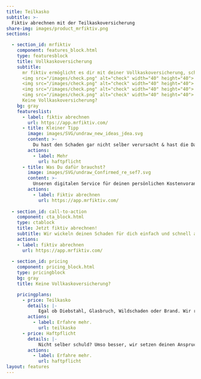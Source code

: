 ```yaml
---
title: Teilkasko
subtitle: >-
  Fiktiv abrechnen mit der Teilkaskoversicherung
share-img: images/product_mrfiktiv.png
sections:

  - section_id: mrfiktiv
    component: features_block.html
    type: featuresblock
    title: Vollkaskoversicherung
    subtitle: 
      mr fiktiv ermöglicht es dir mit deiner Vollkaskoversicherung, schnell & günstig fiktiv abzurechnen.</br> </br>
      <img src="/images/check.png" alt="check" width="40" height="40">   Deine Vollkaskoversicherung greift bei allen selbstverursachten Schäden an deinem Auto! </br>
      <img src="/images/check.png" alt="check" width="40" height="40">   Mit deiner Vollkaskoversicherung kannst du auch bei Vandalismus fiktiv abrechnen, sollte der Verursacher nicht auffindbar sein. </br>
      <img src="/images/check.png" alt="check" width="40" height="40">   Diebstahl oder Totalschaden? Kein Problem, deine Vollkaskoversicherung ersetzt dir den Zeitwert deines Fahrzeuges! </br>
      <img src="/images/check.png" alt="check" width="40" height="40">   Du hast eine Delle oder einen Kratzer am Auto entdeckt und keine Ahnung woher?  Kein Problem, wir helfen dir, den Schaden am eigenen Fahrzeug abzurechnen.</br></br>
      Keine Vollkaskoversicherung?
    bg: gray
    featureslist:
      - label: fiktiv abrechnen
        url: https://app.mrfiktiv.com/
      - title: Kleiner Tipp
        image: images/SVG/undraw_new_ideas_jdea.svg
        content: >- 
          Du hast den Schaden gar nicht selber verursacht & hast die Daten vom Unfallgenger? Dann können wir Dir unseren Komplettservice im Haftpflichtschadenfall anbieten.
        actions:
          - label: Mehr
            url: haftpflicht   
      - title: Was Du dafür brauchst?
        image: images/SVG/undraw_Confirmed_re_sef7.svg
        content: >- 
          Unseren digitalen Service für deinen persönlichen Kostenvoranschlag. Wir machen es für Dich möglich, einfach, digital & schnell von zu Hause mit deinem Smartphone einen Kostenvoranschlag zum fiktiv abrechnen anzufordern
        actions:
          - label: Fiktiv abrechnen
            url: https://app.mrfiktiv.com/
  
  - section_id: call-to-action
    component: cta_block.html
    type: ctablock
    title: Jetzt fiktiv abrechnen!
    subtitle: Wir wickeln deinen Schaden für dich einfach und schnell ab!
    actions:
    - label: fiktiv abrechnen
      url: https://app.mrfiktiv.com/
  
  - section_id: pricing
    component: pricing_block.html
    type: pricingblock
    bg: gray
    title: Keine Vollkaskoversicherung?

    pricingplans:
      - price: Teilkasko
        details: |-
            Egal ob Diebstahl, Glasbruch, Wildschaden oder Brand. Wir rechnen für Dich fiktiv ab.
        actions:
          - label: Erfahre mehr.
            url: teilkasko
      - price: Haftpflicht
        details: |-
            Nicht selber schuld? Umso besser, wir setzen deinen Anspruch durch und du erhälst schnell dein Geld.
        actions:
          - label: Erfahre mehr.
            url: haftpflicht
layout: features
---
```

